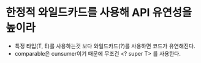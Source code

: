 # 한정적 와일드카드를 사용해 API 유연성을 높이라

- 특정 타입(T, E)를 사용하는것 보다 와일드카드(?)를 사용하면 코드가 유연해진다.
- comparable은 cunsumer이기 때문에 무조건 <? super T> 를 사용한다.
